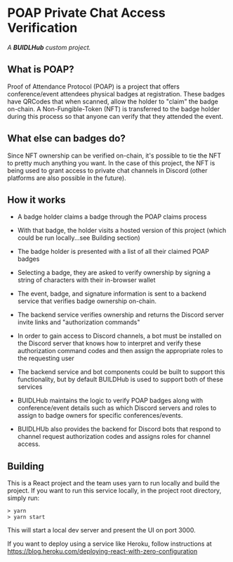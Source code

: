 # POAP Private Chat Access Verification

_A **BUIDLHub** custom project._

## What is POAP?

Proof of Attendance Protocol (POAP) is a project that offers conference/event attendees physical badges at registration. These badges have QRCodes that when scanned, allow the holder to "claim" the badge on-chain. A Non-Fungible-Token (NFT) is transferred to the badge holder during this process so that anyone can verify that they attended the event. 

## What else can badges do?

Since NFT ownership can be verified on-chain, it's possible to tie the NFT to pretty much anything you want. In the case of this project, the NFT is being used to grant access to private chat channels in Discord (other platforms are also possible in the future).

## How it works

- A badge holder claims a badge through the POAP claims process
- With that badge, the holder visits a hosted version of this project (which could be run locally...see Building section)
- The badge holder is presented with a list of all their claimed POAP badges
- Selecting a badge, they are asked to verify ownership by signing a string of characters with their in-browser wallet
- The event, badge, and signature information is sent to a backend service that verifies badge ownership on-chain.
- The backend service verifies ownership and returns the Discord server invite links and "authorization commands"
- In order to gain access to Discord channels, a bot must be installed on the Discord server that knows how to interpret and verify these authorization command codes and then assign the appropriate roles to the requesting user
- The backend service and bot components could be built to support this functionality, but by default BUILDHub is used to support both of these services

- BUIDLHub maintains the logic to verify POAP badges along with conference/event details such as which Discord servers and roles to assign to badge owners for specific conferences/events.
- BUIDLHUb also provides the backend for Discord bots that respond to channel request authorization codes and assigns roles for channel access.

## Building
This is a React project and the team uses yarn to run locally and build the project. If you want to run this service locally, in the project root directory, simply run:

```
> yarn
> yarn start
``` 

This will start a local dev server and present the UI on port 3000.

If you want to deploy using a service like Heroku, follow instructions at https://blog.heroku.com/deploying-react-with-zero-configuration



